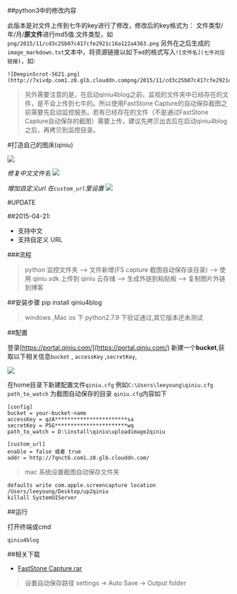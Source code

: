 ##python3中的修改内容

此版本是对文件上传到七牛的key进行了修改，修改后的key格式为：
文件类型/年/月/**原文件**进行md5值.文件类型，如
`png/2015/11/cd3c25b07c417cfe2921c16a122a4363.png`
另外在之后生成的`image_markdown.txt`文本中，将资源链接以如下`md`的格式写入`![文件名](七牛对应链接)`，如:
```
![DeepinScrot-5621.png](http://7xivdp.com1.z0.glb.clouddn.compng/2015/11/cd3c25b07c417cfe2921c16a122a4363.png)
```


> 另外需要注意的是，在启动qiniu4blog之前，监视的文件夹中已经存在的文件，是不会上传到七牛的。所以使用FastStone Capture的自动保存截图之前需要先启动监控服务。若有已经存在的文件（不是通过FastStone Capture自动保存的截图）需要上传，建议先拷贝出去后在启动qiniu4blog之后，再拷贝到监控目录。

#打造自己的图床(qiniu)

![](http://voyager91.qiniudn.com/2.gif)

*修复中文文件名*
![](http://7qnct6.com1.z0.glb.clouddn.com/Screenshot%202015-04-21%2022.39.38.jpg)

*增加自定义url  在`custom_url`里设置*
![](http://voyager91.qiniudn.com/2015-04-22_%E4%B8%AD%E6%96%8700008.jpg)

#UPDATE

##2015-04-21:

* 支持中文
* 支持自定义 URL

###流程

> python 监控文件夹 --> 文件新增(FS capture 截图自动保存该目录)
--> 使用 qiniu sdk 上传到 qiniu 云存储 --> 生成外链到粘贴板 --> 复制图片外链到博客



##安装步骤
pip install qiniu4blog

> windows ,Mac os 下 python2.7.9 下验证通过,其它版本还未测试


##配置

登录[https://portal.qiniu.com/](https://portal.qiniu.com/)
新建一个**bucket**,获取以下相关信息`bucket` , `accessKey` ,`secretKey`, 

![](http://voyager91.qiniudn.com/2015-04-16_00001.jpg)


在home目录下新建配置文件`qiniu.cfg` 例如`C:\Users\leeyoung\qiniu.cfg`
`path_to_watch` 为截图自动保存的目录
`qiniu.cfg`内容如下
```
[config]
bucket = your-bucket-name
accessKey = qzA***********************sa
secretKey = P5G***********************wq
path_to_watch = D:\install\qiniu\uploadimage2qiniu

[custom_url]
enable = false 或者 true
addr = http://7qnct6.com1.z0.glb.clouddn.com/

```

> mac 系统设置截图自动保存文件夹

```
defaults write com.apple.screencapture location /Users/leeyoung/Desktop/up2qiniu
killall SystemUIServer
```

##运行
 
打开终端或cmd
```
qiniu4blog
```

##相关下载
* [FastStone Capture.rar](http://pan.baidu.com/s/1o6mjrmi)

> 设置自动保存路径 settings -> Auto Save -> Output folder
